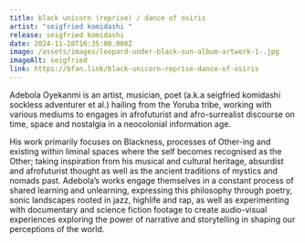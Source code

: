```yaml
---
title: black unicorn (reprise) / dance of osiris
artist: "seigfried komidashi "
release: seigfried komidashi
date: 2024-11-28T16:35:00.000Z
image: /assets/images/leopard-under-black-sun-album-artwork-1-.jpg
imageAlt: seigfried
link: https://bfan.link/black-unicorn-reprise-dance-of-osiris
---
```

Adebola Oyekanmi is an artist, musician, poet (a.k.a seigfried komidashi sockless adventurer et al.) hailing from the Yoruba tribe, working with various mediums to engages in afrofuturist and afro-surrealist discourse on time, space and nostalgia in a neocolonial information age.

His work primarily focuses on Blackness, processes of Other-ing and existing within liminal spaces where the self becomes recognised as the Other; taking inspiration from his musical and cultural heritage, absurdist and afrofuturist thought as well as the ancient traditions of mystics and nomads past. Adebola’s works engage themselves in a constant process of shared learning and unlearning, expressing this philosophy through poetry, sonic landscapes rooted in jazz, highlife and rap, as well as experimenting with documentary and science fiction footage to create audio-visual experiences exploring the power of narrative and storytelling in shaping our perceptions of the world.
